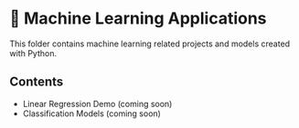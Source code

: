 # 🤖 Machine Learning Applications

This folder contains machine learning related projects and models created with Python.

## Contents

- Linear Regression Demo (coming soon)
- Classification Models (coming soon)
